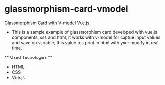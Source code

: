 # glassmorphism-card-vmodel
Glassmorphism Card with V-model Vue.js

* This is a sample example of glassmorphism card developed with vue.js components, css and html, it works with v-model for captue input  values and save on variable, this value too  print in html with your modify in real time.

** Used Tecnologies **
* HTML
* CSS
* Vue.js
